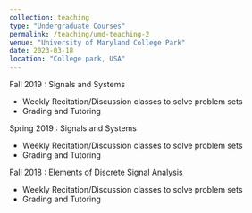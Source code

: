```yaml
---
collection: teaching
type: "Undergraduate Courses"
permalink: /teaching/umd-teaching-2
venue: "University of Maryland College Park"
date: 2023-03-18
location: "College park, USA"
---
```

Fall 2019 : Signals and Systems
* Weekly Recitation/Discussion classes to solve problem sets
* Grading and Tutoring

Spring 2019 : Signals and Systems
* Weekly Recitation/Discussion classes to solve problem sets
* Grading and Tutoring

Fall 2018 : Elements of Discrete Signal Analysis
* Weekly Recitation/Discussion classes to solve problem sets
* Grading and Tutoring
